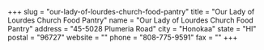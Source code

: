 +++
slug = "our-lady-of-lourdes-church-food-pantry"
title = "Our Lady of Lourdes Church Food Pantry"
name = "Our Lady of Lourdes Church Food Pantry"
address = "45-5028 Plumeria Road"
city = "Honokaa"
state = "HI"
postal = "96727"
website = ""
phone = "808-775-9591"
fax = ""
+++
